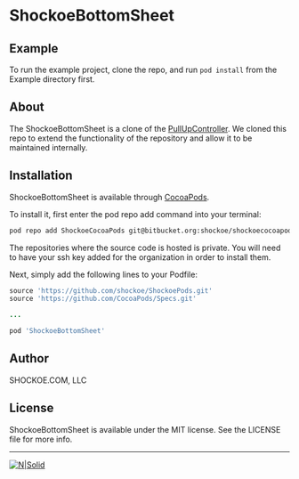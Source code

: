 # ShockoeBottomSheet

## Example

To run the example project, clone the repo, and run `pod install` from the Example directory first.

## About

The ShockoeBottomSheet is a clone of the [PullUpController](https://github.com/MarioIannotta/PullUpController). We cloned this repo to extend the functionality of the repository and allow it to be maintained internally.

## Installation

ShockoeBottomSheet is available through [CocoaPods](https://cocoapods.org).

To install it, first enter the pod repo add command into your terminal:
```bash
pod repo add ShockoeCocoaPods git@bitbucket.org:shockoe/shockoecocoapods.git
```

The repositories where the source code is hosted is private. You will need to have your ssh key added for the organization in order to install them.

Next, simply add the following lines to your Podfile:

```ruby
source 'https://github.com/shockoe/ShockoePods.git'
source 'https://github.com/CocoaPods/Specs.git'

...

pod 'ShockoeBottomSheet'
```
## Author

SHOCKOE.COM, LLC

## License

ShockoeBottomSheet is available under the MIT license. See the LICENSE file for more info.


---

[![N|Solid](https://cdn.shockoe.com/wp-content/uploads/2016/12/27150209/shockoe.enterprise.orange-864.png)](https://www.shockoe.com)